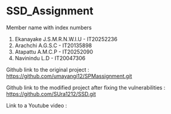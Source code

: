 # SSD_Assignment

Member name with index numbers
1. Ekanayake J.S.M.R.N.W.I.U - IT20252236
2. Arachchi A.G.S.C - IT20135898
3. Atapattu A.M.C.P - IT20252090
4. Navinindu L.D - IT20047306


Github link to the original project : https://github.com/umayangi12/SPMassignment.git

Github link to the modified project after fixing the vulnerabilities : https://github.com/SUra1212/SSD.git

Link to a Youtube video : 
